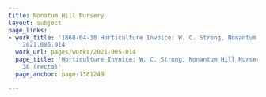 ```yaml
---
title: Nonatum Hill Nursery
layout: subject
page_links:
- work_title: '1868-04-30 Horticulture Invoice: W. C. Strong, Nonantum Hill Nursery,
    2021.005.014  '
  work_url: pages/works/2021-005-014
  page_title: 'Horticulture Invoice: W. C. Strong, Nonantum Hill Nursery, 1868 April
    30 (recto)'
  page_anchor: page-1381249

---
```

